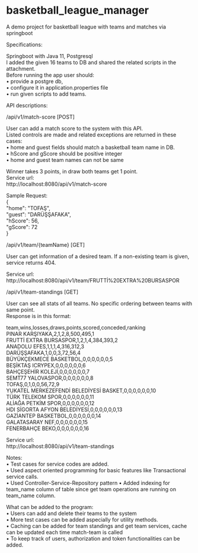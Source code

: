 # basketball_league_manager  
  
A demo project for basketball league with teams and matches via springboot  
  
  
Specifications:  
  
Springboot with Java 11, Postgresql  
I added the given 16 teams to DB and shared the related scripts in the attachment.  
Before running the app user should:  
•	provide a postgre db,   
•	configure it in application.properties file   
•	run given scripts to add teams.  
  
API descriptions:  
  
/api/v1/match-score [POST]  
  
User can add a match score to the system with this API.   
Listed controls are made and related exceptions are returned in these cases:  
•	home and guest fields should match a basketball team name in DB.   
•	hScore and gScore should be positive integer  
•	home and guest team names can not be same  

Winner takes 3 points, in draw both teams get 1 point.  
Service url:  
http://localhost:8080/api/v1/match-score  
  
Sample Request:  
{  
    "home": "TOFAŞ",  
    "guest": "DARÜŞŞAFAKA",  
    "hScore": 56,  
    "gScore": 72  
}  
  
/api/v1/team/{teamName} [GET]  
  
User can get information of a desired team. If a non-existing team is given, service returns 404.  
  
Service url:  
http://localhost:8080/api/v1/team/FRUTTİ%20EXTRA%20BURSASPOR  
  
/api/v1/team-standings [GET]  
  
User can see all stats of all teams. No specific ordering between teams with same point.   
Response is in this format:  
  
team,wins,losses,draws,points,scored,conceded,ranking  
PINAR KARŞIYAKA,2,1,2,8,500,495,1  
FRUTTİ EXTRA BURSASPOR,1,2,1,4,384,393,2  
ANADOLU EFES,1,1,1,4,316,312,3  
DARÜŞŞAFAKA,1,0,0,3,72,56,4  
BÜYÜKÇEKMECE BASKETBOL,0,0,0,0,0,0,5  
BEŞİKTAŞ ICRYPEX,0,0,0,0,0,0,6  
BAHÇEŞEHİR KOLEJİ,0,0,0,0,0,0,7  
SEMT77 YALOVASPOR,0,0,0,0,0,0,8  
TOFAŞ,0,1,0,0,56,72,9  
YUKATEL MERKEZEFENDİ BELEDİYESİ BASKET,0,0,0,0,0,0,10  
TÜRK TELEKOM SPOR,0,0,0,0,0,0,11  
ALİAĞA PETKİM SPOR,0,0,0,0,0,0,12  
HDI SİGORTA AFYON BELEDİYESİ,0,0,0,0,0,0,13  
GAZİANTEP BASKETBOL,0,0,0,0,0,0,14  
GALATASARAY NEF,0,0,0,0,0,0,15  
FENERBAHÇE BEKO,0,0,0,0,0,0,16  
  
Service url:  
http://localhost:8080/api/v1/team-standings  
  
Notes:  
•	Test cases for service codes are added.  
•	Used aspect oriented programming for basic features like Transactional service calls.  
•	Used Controller-Service-Repository pattern
•	Added indexing for team_name column of table since get team operations are running on team_name column.  
  
What can be added to the program:  
•	Users can add and delete their teams to the system  
•	More test cases can be added aspecially for utility methods.  
•	Caching can be added for team standings and get team services, cache can be updated each time match-team is called  
•	To keep track of users, authorization and token functionalities can be added.  



